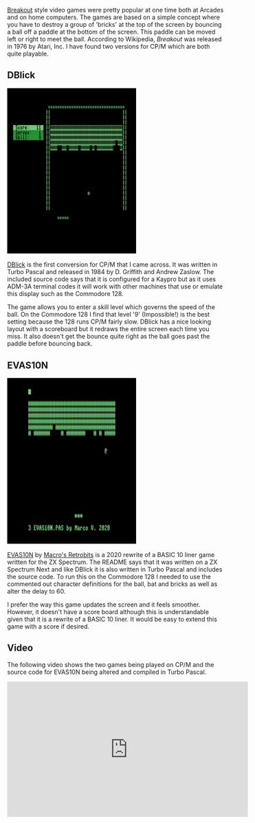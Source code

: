 [Breakout](https://en.wikipedia.org/wiki/Breakout_(video_game)) style video games were pretty popular at one time both at Arcades and on home computers.   The games are based on a simple concept where you have to destroy a group of 'bricks' at the top of the screen by bouncing a ball off a paddle at the bottom of the screen.  This paddle can be moved left or right to meet the ball.  According to Wikipedia, _Breakout_ was released in 1976 by Atari, Inc.  I have found two versions for CP/M which are both quite playable.


## DBlick

<img src="/img/articles/cpm_dblick.png" class="img-right" style="width: 300px; clear: right;" title="DBlick running on a Commodore 128">

[DBlick](http://cpmarchives.classiccmp.org/cpm/Software/WalnutCD/lambda/soundpot/a/dblick-v.lbr "DBLICK-V.LBR from the Walnut Creek CD: /lambda/soundpot/a/") is the first conversion for CP/M that I came across.  It was written in Turbo Pascal and released in 1984 by D. Griffith and Andrew Zaslow.  The included source code says that it is configured for a Kaypro but as it uses ADM-3A terminal codes it will work with other machines that use or emulate this display such as the Commodore 128.

The game allows you to enter a skill level which governs the speed of the ball.  On the Commodore 128 I find that level '9' (Impossible!) is the best setting because the 128 runs CP/M fairly slow.  DBlick has a nice looking layout with a scoreboard but it redraws the entire screen each time you miss.  It also doesn't get the bounce quite right as the ball goes past the paddle before bouncing back.


## EVAS10N

<img src="/img/articles/cpm_evas10n.png" class="img-right" style="width: 300px; clear: right;" title="EVAS10N running on a Commodore 128">

[EVAS10N](https://github.com/marcosretrobits/EVAS10N.PAS/ "GitHub repo for EVAS10N.PAS") by [Macro's Retrobits](https://retrobits.itch.io/) is a 2020 rewrite of a BASIC 10 liner game written for the ZX Spectrum.  The README says that it was written on a ZX Spectrum Next and like DBlick it is also written in Turbo Pascal and includes the source code.  To run this on the Commodore 128 I needed to use the commented out character definitions for the ball, bat and bricks as well as alter the delay to 60.

I prefer the way this game updates the screen and it feels smoother.  However, it doesn't have a score board although this is understandable given that it is a rewrite of a BASIC 10 liner.  It would be easy to extend this game with a score if desired.


## Video

The following video shows the two games being played on CP/M and the source code for EVAS10N being altered and compiled in Turbo Pascal.

<div class="youtube-wrapper">
<iframe width="560" height="315" src="https://www.youtube.com/embed/2YwvgYZABmo" frameborder="0" allow="accelerometer; autoplay; encrypted-media; gyroscope; picture-in-picture" allowfullscreen></iframe>
</div>

